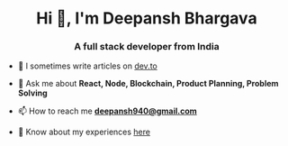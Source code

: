 <h1 align="center">Hi 👋, I'm Deepansh Bhargava</h1>
<h3 align="center">A full stack developer from India</h3>

- 📝 I sometimes write articles on [dev.to](https://dev.to/deepansh946)

- 💬 Ask me about **React, Node, Blockchain, Product Planning, Problem Solving**

- 📫 How to reach me **deepansh940@gmail.com**

- 📄 Know about my experiences [here](https://drive.google.com/file/d/1mKsywAVv5mOR85SyGhnb-OmSQyKUVsNf/view)
